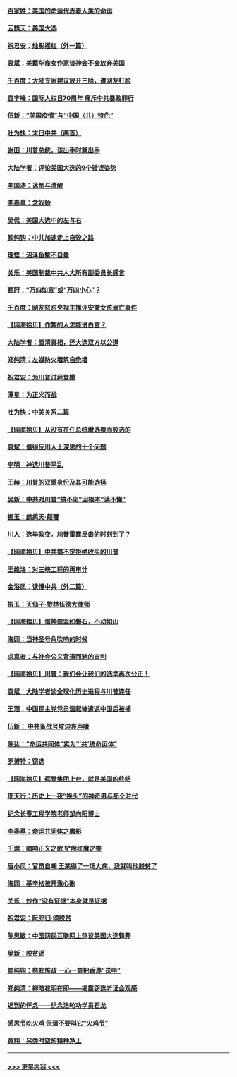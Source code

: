 #### [百家姓：美国的命运代表着人类的命运](../pages/nsc993/n12615838.md?t=12131751) 
#### [云鹤天：美国大选](../pages/nsc993/n12615994.md?t=12131751) 
#### [祝君安：烛影摇红（外一篇）](../pages/nsc993/n12615975.md?t=12131751) 
#### [袁斌：美籍华裔女作家谈神会不会放弃美国](../pages/nsc993/n12615263.md?t=12131751) 
#### [千百度：大陆专家建议放开三胎，遭网友打脸](../pages/nsc993/n12614456.md?t=12131751) 
#### [袁宇峰：国际人权日70周年 痛斥中共暴政罪行](../pages/nsc993/n12611965.md?t=12131751) 
#### [伍新：“美国疫情”与“中国（共）特色”](../pages/nsc993/n12611463.md?t=12131751) 
#### [吐为快：末日中共（两首）](../pages/nsc993/n12611461.md?t=12131751) 
#### [谢田：川普总统，该出手时就出手](../pages/nsc993/n12610905.md?t=12131751) 
#### [大陆学者：评论美国大选的9个错误姿势](../pages/nsc993/n12609586.md?t=12131751) 
#### [李国涛：迷惘与清醒](../pages/nsc993/n12607532.md?t=12131751) 
#### [李春草：念奴娇](../pages/nsc993/n12607083.md?t=12131751) 
#### [吴侃：美国大选中的左与右](../pages/nsc993/n12607054.md?t=12131751) 
#### [颜纯钩：中共加速走上自毁之路](../pages/nsc993/n12606473.md?t=12131751) 
#### [理悟：沼泽鱼鳖不自量](../pages/nsc993/n12606454.md?t=12131751) 
#### [关乐：美国制裁中共人大所有副委员长感言](../pages/nsc993/n12606442.md?t=12131751) 
#### [甄莳：“万四如意”或“万四小心”？](../pages/nsc993/n12606091.md?t=12131751) 
#### [千百度：网友怒怼央视主播评安徽女孩溺亡事件](../pages/nsc993/n12605370.md?t=12131751) 
#### [【网海拾贝】作弊的人怎能进白宫？](../pages/nsc993/n12603546.md?t=12131751) 
#### [大陆学者：厘清真相，还大选双方以公道](../pages/nsc993/n12603475.md?t=12131751) 
#### [郑纯清：左媒防火墙筑自绝墙](../pages/nsc993/n12602226.md?t=12131751) 
#### [祝君安：为川普讨拜登檄](../pages/nsc993/n12602199.md?t=12131751) 
#### [潭星：为正义而战](../pages/nsc993/n12600926.md?t=12131751) 
#### [吐为快：中美关系二篇](../pages/nsc993/n12600908.md?t=12131751) 
#### [【网海拾贝】从没有在任总统增选票而败选的](../pages/nsc993/n12600435.md?t=12131751) 
#### [袁斌：值得反川人士深思的十个问题](../pages/nsc993/n12600332.md?t=12131751) 
#### [李明：神选川普平乱](../pages/nsc993/n12599751.md?t=12131751) 
#### [王赫：川普的双重身份及其可能选择](../pages/nsc993/n12599723.md?t=12131751) 
#### [吴新：中共对川普“搞不定”因根本“读不懂”](../pages/nsc993/n12599502.md?t=12131751) 
#### [振玉：鹧鸪天‧颠覆](../pages/nsc993/n12599494.md?t=12131751) 
#### [川人：选举政变，川普雷霆反击的时刻到了？](../pages/nsc993/n12599291.md?t=12131751) 
#### [【网海拾贝】中共搞不定拒绝收买的川普](../pages/nsc993/n12598955.md?t=12131751) 
#### [王维洛：对三峡工程的再审计](../pages/nsc993/n12598436.md?t=12131751) 
#### [金浴凤：读懂中共（外二篇）](../pages/nsc993/n12597943.md?t=12131751) 
#### [振玉：天仙子‧赞林伍德大律师](../pages/nsc993/n12597929.md?t=12131751) 
#### [【网海拾贝】信神要坚如磐石，不动如山](../pages/nsc993/n12597901.md?t=12131751) 
#### [海网：当神圣号角吹响的时候](../pages/nsc993/n12595891.md?t=12131751) 
#### [求真者：与社会公义背道而驰的审判](../pages/nsc993/n12595868.md?t=12131751) 
#### [【网海拾贝】川普：我们会让我们的选举再次公正！](../pages/nsc993/n12594930.md?t=12131751) 
#### [袁斌：大陆学者谈全球化历史进程与川普连任](../pages/nsc993/n12594690.md?t=12131751) 
#### [王涵：中国民主党党员温起锋遣返中国后被捕](../pages/nsc993/n12594540.md?t=12131751) 
#### [伍新： 中共备战号坟边哀声嚎](../pages/nsc993/n12593086.md?t=12131751) 
#### [陈达：“命运共同体”实为“‘共’统命运体”](../pages/nsc993/n12590865.md?t=12131751) 
#### [罗博特：窃选](../pages/nsc993/n12590619.md?t=12131751) 
#### [【网海拾贝】拜登集团上台，就是美国的终结](../pages/nsc993/n12589725.md?t=12131751) 
#### [邢天行：历史上一夜“换头”的神奇男与那个时代](../pages/nsc993/n12589424.md?t=12131751) 
#### [纪念长春工程学院老师邹向阳博士](../pages/nsc993/n12585390.md?t=12131751) 
#### [李春草：命运共同体之魔影](../pages/nsc993/n12585026.md?t=12131751) 
#### [千瑞：唱响正义之歌 铲除红魔之害](../pages/nsc993/n12585002.md?t=12131751) 
#### [唐小风：官员自嘲 王某得了一场大病，我就叫他脱贫了](../pages/nsc993/n12584981.md?t=12131751) 
#### [海网：基辛格被开激心歌](../pages/nsc993/n12584946.md?t=12131751) 
#### [关乐：炒作“没有证据”本身就是证据](../pages/nsc993/n12583146.md?t=12131751) 
#### [祝君安：阮郎归‧颂脱贫](../pages/nsc993/n12583119.md?t=12131751) 
#### [陈思敏：中国网民互联网上热议美国大选舞弊](../pages/nsc993/n12582845.md?t=12131751) 
#### [吴新：脱贫谣](../pages/nsc993/n12580839.md?t=12131751) 
#### [颜纯钩：林郑施政 一心一意把香港“送中”](../pages/nsc993/n12580805.md?t=12131751) 
#### [郑纯清：柳暗花明在即——揭露窃选听证会观感](../pages/nsc993/n12580795.md?t=12131751) 
#### [迟到的怀念——纪念法轮功学员石龙](../pages/nsc993/n12580245.md?t=12131751) 
#### [感恩节吃火鸡  但请不要叫它“火鸡节”](../pages/nsc993/n12580252.md?t=12131751) 
#### [黄翔：另类时空的精神净土](../pages/nsc993/n12578638.md?t=12131751) 

----
#### [ >>> 更早内容 <<< ](../indexes/nsc993-earlier.md)
